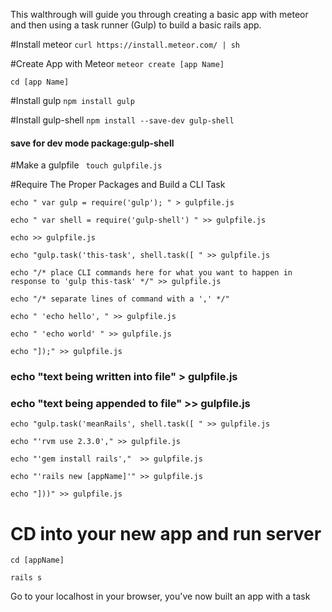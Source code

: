 This walthrough will guide you through creating a basic app with meteor and then using a task runner (Gulp) to build a basic rails app.

#Install meteor
``` curl https://install.meteor.com/ | sh ```

#Create App with Meteor 
``` meteor create [app Name] ```

``` cd [app Name] ```

#Install gulp 
 ``` npm install gulp ```

#Install gulp-shell 
``` npm install --save-dev gulp-shell ```

#### save for dev mode package:gulp-shell 

#Make a gulpfile
 ``` touch gulpfile.js```

#Require The Proper Packages and Build a CLI Task

``` echo " var gulp = require('gulp'); " > gulpfile.js ```

``` echo " var shell = require('gulp-shell') " >> gulpfile.js ```

``` echo >> gulpfile.js ```

``` echo "gulp.task('this-task', shell.task([ " >> gulpfile.js ```

``` echo "/* place CLI commands here for what you want to happen in response to 'gulp this-task' */" >> gulpfile.js ```

``` echo "/* separate lines of command with a ',' */" ```

``` echo " 'echo hello', " >> gulpfile.js ```

``` echo " 'echo world' " >> gulpfile.js ```

``` echo "]);" >> gulpfile.js ```

### echo "text being written into file" > gulpfile.js 
### echo "text being appended to file" >> gulpfile.js 

``` echo "gulp.task('meanRails', shell.task([ " >> gulpfile.js ```

``` echo "'rvm use 2.3.0'," >> gulpfile.js ```

``` echo "'gem install rails',"  >> gulpfile.js ```

``` echo "'rails new [appName]'" >> gulpfile.js ```

``` echo "]))" >> gulpfile.js ``` 

# CD into your new app and run server

```	cd [appName] ```

``` rails s ```

Go to your localhost in your browser,
you've now built an app with a task




